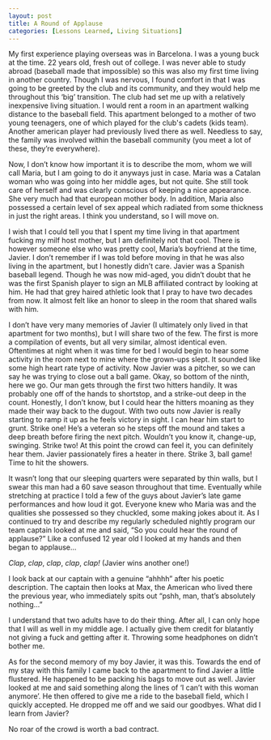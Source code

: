 ```yaml
---
layout: post
title: A Round of Applause
categories: [Lessons Learned, Living Situations]
---
```


My first experience playing overseas was in Barcelona. I was a young buck at the time. 22 years old, fresh out of college. I was never able to study abroad (baseball made that impossible) so this was also my first time living in another country. Though I was nervous, I found comfort in that I was going to be greeted by the club and its community, and they would help me throughout this ‘big’ transition. The club had set me up with a relatively inexpensive living situation. I would rent a room in an apartment walking distance to the baseball field. This apartment belonged to a mother of two young teenagers, one of which played for the club's cadets (kids team). Another american player had previously lived there as well. Needless to say, the family was involved within the baseball community (you meet a lot of these, they’re everywhere). 
	
Now, I don’t know how important it is to describe the mom, whom we will call Maria, but I am going to do it anyways just in case. Maria was a Catalan woman who was going into her middle ages, but not quite. She still took care of herself and was clearly conscious of keeping a nice appearance. She very much had that european mother body. In addition, Maria also possessed a certain level of sex appeal which radiated from some thickness in just the right areas. I think you understand, so I will move on. 
	
I wish that I could tell you that I spent my time living in that apartment fucking my milf host mother, but I am definitely not that cool. There is however someone else who was pretty cool, Maria’s boyfriend at the time, Javier. I don’t remember if I was told before moving in that he was also living in the apartment, but I honestly didn’t care. Javier was a Spanish baseball legend. Though he was now mid-aged, you didn’t doubt that he was the first Spanish player to sign an MLB affiliated contract by looking at him. He had that grey haired athletic look that I pray to have two decades from now. It almost felt like an honor to sleep in the room that shared walls with him. 

I don’t have very many memories of Javier (I ultimately only lived in that apartment for two months), but I will share two of the few. The first is more a compilation of events, but all very similar, almost identical even. Oftentimes at night when it was time for bed I would begin to hear some activity in the room next to mine where the grown-ups slept. It sounded like some high heart rate type of activity. Now Javier was a pitcher, so we can say he was trying to close out a ball game. Okay, so bottom of the ninth, here we go. Our man gets through the first two hitters handily. It was probably one off of the hands to shortstop, and a strike-out deep in the count. Honestly, I don’t know, but I could hear the hitters moaning as they made their way back to the dugout. With two outs now Javier is really starting to ramp it up as he feels victory in sight. I can hear him start to grunt. Strike one! He’s a veteran so he steps off the mound and takes a deep breath before firing the next pitch. Wouldn’t you know it, change-up, swinging. Strike two! At this point the crowd can feel it, you can definitely hear  them. Javier passionately fires a heater in there. Strike 3, ball game! Time to hit the showers. 
	
It wasn’t long that our sleeping quarters were separated by thin walls, but I swear this man had a 60 save season throughout that time. Eventually while stretching at practice I told a few of the guys about Javier’s late game performances and how loud it got. Everyone knew who Maria was and the qualities she possessed so they chuckled, some making jokes about it. As I continued to try and describe my regularly scheduled nightly program our team captain looked at me and said, “So you could hear the round of applause?” Like a confused 12 year old I looked at my hands and then began to applause…

*Clap*, *clap*, *clap*, *clap*, *clap!* (Javier wins another one!) 

I look back at our captain with a genuine “ahhhh” after his poetic description. The captain then looks at Max, the American who lived there the previous year, who immediately spits out “pshh, man, that’s absolutely nothing…”

I understand that two adults have to do their thing. After all, I can only hope that I will as well in my middle age. I actually give them credit for blatantly not giving a fuck and getting after it. Throwing some headphones on didn’t bother me. 


As for the second memory of my boy Javier, it was this. Towards the end of my stay with this family I came back to the apartment to find Javier a little flustered. He happened to be packing his bags to move out as well. Javier looked at me and said something along the lines of ‘I can’t with this woman anymore’. He then offered to give me a ride to the baseball field, which I quickly accepted. He dropped me off and we said our goodbyes. What did I learn from Javier? 

No roar of the crowd is worth a bad contract. 
